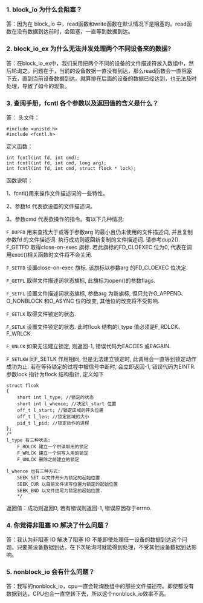 ### 1. block_io 为什么会阻塞？
答：因为在 block_io 中，read函数和write函数在默认情况下是阻塞的。read函数在没有数据到达前时，会阻塞，一直等到数据到达。

### 2. block_io_ex 为什么无法并发处理两个不同设备来的数据?
答：在block_io_ex中，我们采用把两个不同的设备的文件描述符放入数组中，然后轮询之。问题在于，当前的设备数据一直没有到达，那么read函数会一直阻塞下去，直到当前设备数据到达。就算排在后面的设备的数据已经达到，也无法及时处理，导致了如今的现象。

### 3. 查阅手册，fcntl 各个参数以及返回值的含义是什么？
答：
头文件：
```
#include <unistd.h>    
#include <fcntl.h>
```

定义函数：
```
int fcntl(int fd, int cmd);
int fcntl(int fd, int cmd, long arg);
int fcntl(int fd, int cmd, struct flock * lock);
```
函数说明：

1、fcntl()用来操作文件描述词的一些特性。

2、参数fd 代表欲设置的文件描述词。

3、参数cmd 代表欲操作的指令。有以下几种情况:

`F_DUPFD` 用来查找大于或等于参数arg 的最小且仍未使用的文件描述词, 并且复制参数fd 的文件描述词. 执行成功则返回新复制的文件描述词. 请参考dup2(). F_GETFD 取得close-on-exec 旗标. 若此旗标的FD_CLOEXEC 位为0, 代表在调用exec()相关函数时文件将不会关闭.

`F_SETFD` 设置close-on-exec 旗标. 该旗标以参数arg 的FD_CLOEXEC 位决定.

`F_GETFL` 取得文件描述词状态旗标, 此旗标为open()的参数flags.

`F_SETFL` 设置文件描述词状态旗标, 参数arg 为新旗标, 但只允许O_APPEND、O_NONBLOCK 和O_ASYNC 位的改变, 其他位的改变将不受影响.

`F_GETLK` 取得文件锁定的状态.

`F_SETLK` 设置文件锁定的状态. 此时flcok 结构的l_type 值必须是F_RDLCK、F_WRLCK.

`F_UNLCK` 如果无法建立锁定, 则返回-1, 错误代码为EACCES 或EAGAIN.

`F_SETLKW` 同F_SETLK 作用相同, 但是无法建立锁定时, 此调用会一直等到锁定动作成功为止. 若在等待锁定的过程中被信号中断时, 会立即返回-1, 错误代码为EINTR. 参数lock 指针为flock 结构指针, 定义如下

```
struct flcok
{
    short int l_type; //锁定的状态
    short int l_whence; //决定l_start 位置
    off_t l_start; //锁定区域的开头位置
    off_t l_len; //锁定区域的大小
    pid_t l_pid; //锁定动作的进程
};
/*
l_type 有三种状态:
    F_RDLCK 建立一个供读取用的锁定
    F_WRLCK 建立一个供写入用的锁定
    F_UNLCK 删除之前建立的锁定

l_whence 也有三种方式:
    SEEK_SET 以文件开头为锁定的起始位置.
    SEEK_CUR 以目前文件读写位置为锁定的起始位置
    SEEK_END 以文件结尾为锁定的起始位置.
    */
```

返回值：成功则返回0, 若有错误则返回-1, 错误原因存于errno.

### 4. 你觉得非阻塞 IO 解决了什么问题？
答：我认为非阻塞 IO 解决了阻塞 IO 不能即使处理任一设备的数据到达这个问题。只要某设备数据到达，在下次轮询时就能得到处理，不受其他设备数据到达影响。

### 5. nonblock_io 会有什么问题？
答：我写的nonblock_io，cpu一直会轮询数组中的那些文件描述符。即使都没有数据到达，CPU也会一直空转下去，所以这个nonblock_io效率不高。
